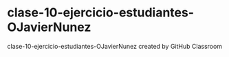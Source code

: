 # clase-10-ejercicio-estudiantes-OJavierNunez
clase-10-ejercicio-estudiantes-OJavierNunez created by GitHub Classroom
